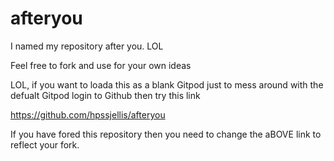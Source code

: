 # afteryou
I named my repository after you. LOL


Feel free to fork and use for your own ideas



LOL, if you want to loada this as a blank Gitpod just to mess around with the defualt Gitpod login to Github then try this link

https://github.com/hpssjellis/afteryou


If you have fored this repository then you need to change the aBOVE link to reflect your fork.
